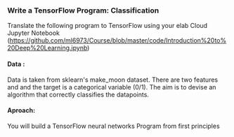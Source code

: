### Write a TensorFlow Program: Classification

Translate the following program to TensorFlow using your elab Cloud Jupyter Notebook
(https://github.com/ml6973/Course/blob/master/code/Introduction%20to%20Deep%20Learning.ipynb)

#### Data : 
Data is taken from sklearn's make_moon dataset. There are two features and and the target is a categorical variable (0/1). The aim is to devise an algorithm that correctly classifies the datapoints.

#### Aproach: 
You will build a TensorFlow neural networks Program from first principles

